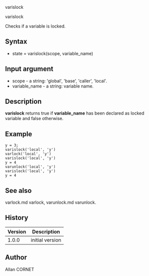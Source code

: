 



varislock


varislock

Checks if a variable is locked.

## Syntax

- state = varislock(scope, variable_name)

## Input argument

 - scope - a string: 'global', 'base', 'caller', 'local'.
 - variable_name - a string: variable name.

## Description


  <p><b>varislock</b> returns true if <b>variable_name</b> has been declared as locked variable and false otherwise.</p>


## Example

```Nelson
y = 3;
varislock('local', 'y')
varlock('local', 'y')
varislock('local', 'y')
y = 4
varunlock('local', 'y')
varislock('local', 'y')
y = 4
```

## See also

varlock.md varlock, varunlock.md varunlock.
## History

|Version|Description|
|------|------|
|1.0.0|initial version|


## Author

Allan CORNET



